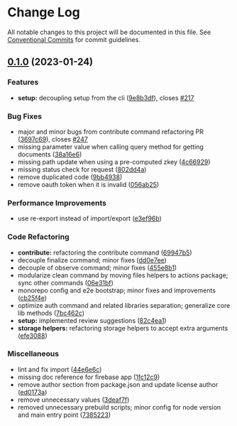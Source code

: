 # Change Log

All notable changes to this project will be documented in this file.
See [Conventional Commits](https://conventionalcommits.org) for commit guidelines.

## [0.1.0](https://github.com/quadratic-funding/mpc-phase2-suite/cli/compare/v0.0.1...v0.1.0) (2023-01-24)


### Features

* **setup:** decoupling setup from the cli ([9e8b3df](https://github.com/quadratic-funding/mpc-phase2-suite/cli/commit/9e8b3df4640facc35dbe79b19d8f436768f74c6d)), closes [#217](https://github.com/quadratic-funding/mpc-phase2-suite/cli/issues/217)


### Bug Fixes

* major and minor bugs from contribute command refactoring PR ([3697c69](https://github.com/quadratic-funding/mpc-phase2-suite/cli/commit/3697c69f959cc86cb966cab207f2e78bf25e8fbd)), closes [#247](https://github.com/quadratic-funding/mpc-phase2-suite/cli/issues/247)
* missing parameter value when calling query method for getting documents ([38a16e6](https://github.com/quadratic-funding/mpc-phase2-suite/cli/commit/38a16e6a3d5c3293ed7042e6f0129730b5a4424f))
* missing path update when using a pre-computed zkey ([4c66929](https://github.com/quadratic-funding/mpc-phase2-suite/cli/commit/4c66929f55ecc24dc8287952237d8bdf36170c0e))
* missing status check for request ([802dd4a](https://github.com/quadratic-funding/mpc-phase2-suite/cli/commit/802dd4a0ef5b69dfd9d2d8ac5f3349ec25f2982a))
* remove duplicated code ([9bb4938](https://github.com/quadratic-funding/mpc-phase2-suite/cli/commit/9bb49389c358ff2369a44f02866c56957c9173db))
* remove oauth token when it is invalid ([056ab25](https://github.com/quadratic-funding/mpc-phase2-suite/cli/commit/056ab25b247e06828724b1a8affe5f1755fe5862))


### Performance Improvements

* use re-export instead of import/export ([e3ef96b](https://github.com/quadratic-funding/mpc-phase2-suite/cli/commit/e3ef96bdd6807da985ec09db5730d75697ff55cf))


### Code Refactoring

* **contribute:** refactoring the contribute command ([69947b5](https://github.com/quadratic-funding/mpc-phase2-suite/cli/commit/69947b55b50bd07a30398523da45209bfc6a745d))
* decouple finalize command; minor fixes ([dd0e7ee](https://github.com/quadratic-funding/mpc-phase2-suite/cli/commit/dd0e7ee9ddbbe8c99c94cb87aeff9740affcb2a2))
* decouple of observe command; minor fixes ([455e8b1](https://github.com/quadratic-funding/mpc-phase2-suite/cli/commit/455e8b1fb48c4d7650d1417a367efd7cd34b58f1))
* modularize clean command by moving files helpers to actions package; sync other commands ([06e31bf](https://github.com/quadratic-funding/mpc-phase2-suite/cli/commit/06e31bfdef1df88ebdbd9afc3d4f55ef99713f3f))
* monorepo config and e2e bootstrap; minor fixes and improvements ([cb25f4e](https://github.com/quadratic-funding/mpc-phase2-suite/cli/commit/cb25f4e8e2f94ff7f9ab2587e91d5db6c5d6a982))
* optimize auth command and related libraries separation; generalize core lib methods ([7bc462c](https://github.com/quadratic-funding/mpc-phase2-suite/cli/commit/7bc462c56cd1c876622c80471c3ba34135890c0f))
* **setup:** implemented review suggestions ([82c4ea1](https://github.com/quadratic-funding/mpc-phase2-suite/cli/commit/82c4ea14b29776c4208ce78f84128ae233afcbe3))
* **storage helpers:** refactoring storage helpers to accept extra arguments ([efe3088](https://github.com/quadratic-funding/mpc-phase2-suite/cli/commit/efe30887c0110dca7686ef4502ad0c7591d7bdc4))


### Miscellaneous

* lint and fix import ([44e6e6c](https://github.com/quadratic-funding/mpc-phase2-suite/cli/commit/44e6e6c39cafc1c9a4644ff182d9f7d31acdb9e8))
* missing doc reference for firebase app ([1fc12c9](https://github.com/quadratic-funding/mpc-phase2-suite/cli/commit/1fc12c9f9cce2c1ea7860e5e835b8af789ce1f31))
* remove author section from package.json and update license author ([ed0173a](https://github.com/quadratic-funding/mpc-phase2-suite/cli/commit/ed0173a45ecd52836a7063817edee4cc4a89275f))
* remove unnecessary values ([3deaf7f](https://github.com/quadratic-funding/mpc-phase2-suite/cli/commit/3deaf7fcfaf7ccfdaf238eca5eca58bcc8026f3f))
* removed unnecessary prebuild scripts; minor config for node version and main entry point ([7385223](https://github.com/quadratic-funding/mpc-phase2-suite/cli/commit/7385223e2d168179390a14536dd0683ea0bb9e68))
